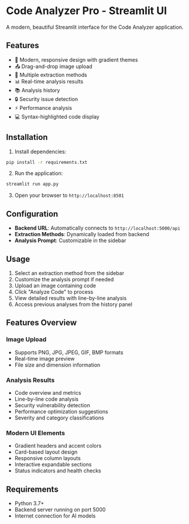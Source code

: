 # Code Analyzer Pro - Streamlit UI

A modern, beautiful Streamlit interface for the Code Analyzer application.

## Features

- 🎨 Modern, responsive design with gradient themes
- 📤 Drag-and-drop image upload
- 🔧 Multiple extraction methods
- 📊 Real-time analysis results
- 📚 Analysis history
- 🔒 Security issue detection
- ⚡ Performance analysis
- 💻 Syntax-highlighted code display

## Installation

1. Install dependencies:
```bash
pip install -r requirements.txt
```

2. Run the application:
```bash
streamlit run app.py
```

3. Open your browser to `http://localhost:8501`

## Configuration

- **Backend URL**: Automatically connects to `http://localhost:5000/api`
- **Extraction Methods**: Dynamically loaded from backend
- **Analysis Prompt**: Customizable in the sidebar

## Usage

1. Select an extraction method from the sidebar
2. Customize the analysis prompt if needed
3. Upload an image containing code
4. Click "Analyze Code" to process
5. View detailed results with line-by-line analysis
6. Access previous analyses from the history panel

## Features Overview

### Image Upload
- Supports PNG, JPG, JPEG, GIF, BMP formats
- Real-time image preview
- File size and dimension information

### Analysis Results
- Code overview and metrics
- Line-by-line code analysis
- Security vulnerability detection
- Performance optimization suggestions
- Severity and category classifications

### Modern UI Elements
- Gradient headers and accent colors
- Card-based layout design
- Responsive column layouts
- Interactive expandable sections
- Status indicators and health checks

## Requirements

- Python 3.7+
- Backend server running on port 5000
- Internet connection for AI models